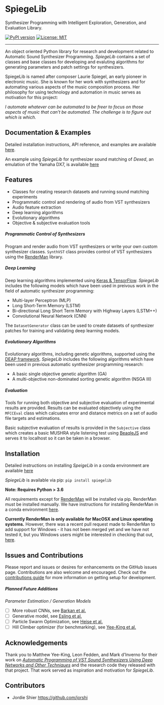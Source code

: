 # SpiegeLib

Synthesizer Programming with Intelligent Exploration, Generation, and Evaluation Library.

[![PyPI version](https://badge.fury.io/py/spiegelib.svg)](https://badge.fury.io/py/spiegelib)
[![License: MIT](https://img.shields.io/badge/License-MIT-yellow.svg)](https://opensource.org/licenses/MIT)

---

An object oriented Python library for research and development related to Automatic Sound Synthesizer Programming. *SpiegeLib* contains a set of classes and base classes for developing and evaluting algorithms for generating parameters and patch settings for synthesizers.

SpiegeLib is named after composer Laurie Spiegel, an early pioneer in electronic music. She is known for her work with synthesizers and for automating various aspects of the music composition process. Her philosophy for using technology and automation in music serves as motivation for this project:

*I automate whatever can be automated to be freer to focus on those aspects of music that can’t be automated. The challenge is to figure out which is which.*

## Documentation & Examples

Detailed installation instructions, API reference, and examples are available [here](https://spiegelib.github.io/spiegelib/).

An example using *SpiegeLib* for synthesizer sound matching of *Dexed*, an emulation of the Yamaha DX7, is available [here](https://spiegelib.github.io/spiegelib/examples/fm_sound_match.html)

## Features

- Classes for creating research datasets and running sound matching experiments
- Programmatic control and rendering of audio from VST synthesizers
- Audio feature extraction
- Deep learning algorithms
- Evolutionary algorithms 
- Objective & subjective evaluation tools

##### Programmatic Control of Synthesizers

Program and render audio from VST synthesizers or write your own custom synthesizer classes. ``SynthVST`` class provides control of VST synthesizers using the [RenderMan](https://github.com/fedden/RenderMan) library.

##### Deep Learning

Deep learning algorithms implemented using [Keras & TensorFlow](https://www.tensorflow.org/). *SpiegeLib* includes the following models which have been used in preivous work in the field of automatic synthesizer programming:

- Multi-layer Perceptron (MLP)
- Long Short-Term Memory (LSTM)
- Bi-directional Long Short Term Memory with Highway Layers (LSTM++)
- Convolutional Neural Network (CNN)

The ``DatasetGenerator`` class can be used to create datasets of synthesizer patches for training and validating deep learning models.

##### Evolutionary Algorithms

Evolutionary algorithms, including genetic algorithms, supported using the [DEAP framework](https://github.com/DEAP/deap). *SpiegeLib* includes the following algorithms which have been used in previous automatic synthesizer programming research:

- A basic single objective genetic algorithm (GA)
- A multi-objective non-dominated sorting genetic algorithm (NSGA III)

##### Evaluation

Tools for running both objective and subjective evaluation of experimental results are provided. Results can be evaluated objectively using the ``MFCCEval`` class which calcuates error and distance metrics on a set of audio file targets and estimations.

Basic subjective evaluation of results is provided in the ``Subjective`` class which creates a basic MUSHRA style listening test using [BeaqleJS](https://github.com/HSU-ANT/beaqlejs) and serves it to localhost so it can be taken in a browser.

## Installation

Detailed instructions on installing *SpeigeLib* in a conda environment are available [here](https://spiegelib.github.io/spiegelib/getting_started/installation.html)

*SpiegeLib* is available via pip:
`pip install spiegelib`

**Note: Requires Python > 3.6**

All requirements except for [RenderMan](https://github.com/fedden/RenderMan) will be installed via pip. RenderMan must be installed manually. We have instructions for installing RenderMan in a conda environment [here](https://spiegelib.github.io/spiegelib/getting_started/installation.html#installing-renderman-in-an-anaconda-environment).

**Currently RenderMan is only available for MacOSX and Linux operating systems.** However, there was a recent pull request made to RenderMan to add support for Windows - it has not been merged yet and we have not tested it, but you Windows users might be interested in checking that out, [here](https://github.com/DBraun/RenderMan/tree/windows).

## Issues and Contributions

Please report and issues or desires for enhancements on the GitHub issues page. Contributions are also welcome and encouraged. Check out the [contributions guide](https://spiegelib.github.io/spiegelib/contributing.html) for more information on getting setup for development.

##### Planned Future Additions

*Parameter Estimation / Generation Models*
- [ ] More robust CNNs, see [Barkan et al.](https://ieeexplore.ieee.org/abstract/document/8854832?casa_token=7_TqusED43UAAAAA:UFEPg_f7LxWyRa-oTezaA2YW8tgxQpZ9WtBArJdPRcelynwFsO4wkWTAtRs5zoZL5lLjBWIumTY)
- [ ] Generative model, see [Esling et al.](https://www.mdpi.com/2076-3417/10/1/302)
- [ ] Particle Swarm Optimization, see [Heise et al.](http://www.aes.org/e-lib/online/browse.cfm?elib=15053)
- [ ] Hill Climber optimizer (for benchmarking), see [Yee-King et al.](https://ieeexplore.ieee.org/abstract/document/8323327?casa_token=795OBbWb74QAAAAA:iXxMiGgAJ32MMWYpRlqPy0xvAxwztedvv3sZpaJZ9t-O9-nNJmtTteiEjhtB2h0CQ6S8mHhFbII)

## Acknowledgements

Thank you to Matthew Yee-King, Leon Fedden, and Mark d'Inverno for their work on [*Automatic Programming of VST Sound Synthesizers Using Deep Networks and Other Techniques*](https://ieeexplore.ieee.org/abstract/document/8323327?casa_token=795OBbWb74QAAAAA:iXxMiGgAJ32MMWYpRlqPy0xvAxwztedvv3sZpaJZ9t-O9-nNJmtTteiEjhtB2h0CQ6S8mHhFbII) and the research code they released with that project. That work served as inspiration and motivation for *SpiegeLib*.

## Contributors

 - Jordie Shier https://github.com/jorshi
